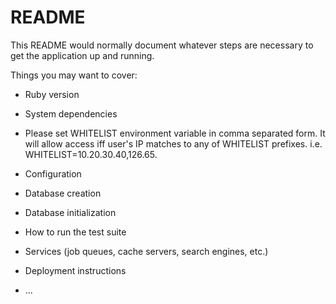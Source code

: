 # README

This README would normally document whatever steps are necessary to get the
application up and running.

Things you may want to cover:

* Ruby version

* System dependencies

- Please set WHITELIST environment variable in comma separated form.
  It will allow access iff user's IP matches to any of WHITELIST prefixes.
i.e. WHITELIST=10.20.30.40,126.65.

* Configuration

* Database creation

* Database initialization

* How to run the test suite

* Services (job queues, cache servers, search engines, etc.)

* Deployment instructions

* ...
